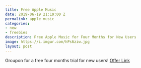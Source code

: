 ```yaml
---
title: Free Apple Music
date: 2019-06-19 21:19:00 Z
permalink: apple music
categories:
- new
- freebies
description: Free Apple Music for Four Months for New Users
image: https://i.imgur.com/hPs6ziw.jpg
layout: post
---
```


Groupon for a free four months trial for new users! 
[Offer Link](https://www.groupon.com/deals/n-apple-music-2)